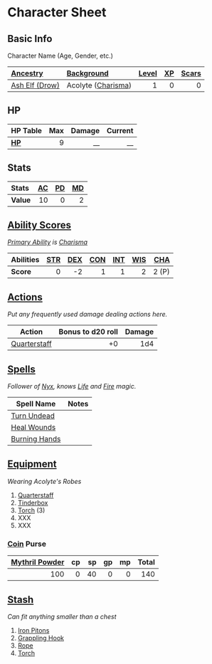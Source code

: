 # Character Sheet

## Basic Info

Character Name (Age, Gender, etc.)

| [Ancestry](../../Player%20Characters/Ancenstries/Ancestry.md)                                  | [Background](../../Player%20Characters/Backgrounds/Background.md)                  | [Level](../../Player%20Characters/Progression/Level.md) | [XP](../../Player%20Characters/Progression/Experience%20Points.md) | [Scars](../../Player%20Characters/Progression/Scars.md) |
| :--------------------------------------------------------------------------------------------- | :--------------------------------------------------------------------------------- | ---------------------------------------------------------------: | --------------------------------------------------------------------------: | ---------------------------------------------------------------: |
| [Ash Elf (Drow)](../../Player%20Characters/Ancenstries/The%20People%20of%20Mithrinia/Elves.md) | Acolyte ([Charisma](../../Player%20Characters/The%20Ability%20Scores/Charisma.md)) |                                                                1 |                                                                           0 |                                                                0 |

## HP

| **HP Table**                                                             | Max | Damage | Current |
| :----------------------------------------------------------------------- | --: | -----: | ------: |
| **[HP](../../Player%20Characters/Derived%20Statistics/Hit%20Points.md)** |   9 |     __ |      __ |

## Stats

| Stats     | [AC](../../Player%20Characters/Derived%20Statistics/Armor%20Class.md) | [PD](../../Player%20Characters/Derived%20Statistics/Physical%20Defense.md) | [MD](../../Player%20Characters/Derived%20Statistics/Mental%20Defense.md) |
| :-------- | --------------------------------------------------------------------: | -------------------------------------------------------------------------: | -----------------------------------------------------------------------: |
| **Value** |                                                                    10 |                                                                          0 |                                                                        2 |

## [Ability Scores](../../Player%20Characters/The%20Ability%20Scores/Ability%20Scores.md)

*[Primary Ability](../../Player%20Characters/Backgrounds/Primary%20Ability.md) is [Charisma](../../Player%20Characters/The%20Ability%20Scores/Charisma.md)*

| Abilities | [STR](../../Player%20Characters/The%20Ability%20Scores/Strength.md) | [DEX](../../Player%20Characters/The%20Ability%20Scores/Dexterity.md) | [CON](../../Player%20Characters/The%20Ability%20Scores/Constitution.md) | [INT](../../Player%20Characters/The%20Ability%20Scores/Intelligence.md) | [WIS](../../Player%20Characters/The%20Ability%20Scores/Wisdom.md)<br> | [CHA](../../Player%20Characters/The%20Ability%20Scores/Charisma.md)<br> |
| :-------- | ------------------------------------------------------------------: | -------------------------------------------------------------------: | ----------------------------------------------------------------------: | ----------------------------------------------------------------------: | --------------------------------------------------------------------: | ----------------------------------------------------------------------: |
| **Score** |                                                                   0 |                                                                   -2 |                                                                       1 |                                                                       1 |                                                                     2 |                                                                   2 (P) |

## [Actions](../../Game%20Procedures/Core%20Procedures/Action.md)

*Put any frequently used damage dealing actions here.*

| Action                                                                                      | Bonus to d20 roll | Damage |
| ------------------------------------------------------------------------------------------- | ----------------: | -----: |
| [Quarterstaff](../../Items%20and%20Gear/Weapons/Melee%20Weapons/Small%20Simple%20Weapon.md) |                +0 |    1d4 |

## [Spells](../../Magic/Spells.md)

*Follower of [Nyx](../Mithrinian%20Pantheons/Mithrinian%20Deities/Nyx.md), knows [Life](../../Magic/Spells/Spell%20Domains/Life.md) and [Fire](../../Magic/Spells/Spell%20Domains/Fire.md) magic.*

| Spell Name                                                                           | Notes |
| ------------------------------------------------------------------------------------ | ----- |
| [Turn Undead](../../Magic/Spells/Spells%20by%20Level/Level%201/Turn%20Undead.md)     |       |
| [Heal Wounds](../../Magic/Spells/Spells%20by%20Level/Level%201/Heal%20Wounds.md)     |       |
| [Burning Hands](../../Magic/Spells/Spells%20by%20Level/Level%201/Burning%20Hands.md) |       |

## [Equipment](../../Player%20Characters/Inventory/Equipment.md)

*Wearing Acolyte's Robes*
1. [Quarterstaff](../../Items%20and%20Gear/Weapons/Melee%20Weapons/Small%20Simple%20Weapon.md)
2. [Tinderbox](../../Items%20and%20Gear/Gear/10%20Coins/Tinderbox.md)
3. [Torch](../../Items%20and%20Gear/Gear/1%20Coin/Torch.md) (3)
4. XXX
5. XXX

### [Coin](../Economy/Coins.md) Purse

| [Mythril Powder](../../Magic/Spellcasting/Mythril.md) |  cp |  sp |  gp |  mp | Total |
| ----------------------------------------------------------: | --: | --: | --: | --: | ----: |
|                                                         100 |   0 |  40 |   0 |   0 |   140 |

## [Stash](../../Player%20Characters/Inventory/Stash.md)

*Can fit anything smaller than a chest*

1. [Iron Pitons](../../Items%20and%20Gear/Gear/10%20Coins/Iron%20Pitons.md)
2. [Grappling Hook](../../Items%20and%20Gear/Gear/25%20Coins/Grappling%20Hook.md)
3. [Rope](../../Items%20and%20Gear/Gear/50%20Coins/Rope.md)
4. [Torch](../../Items%20and%20Gear/Gear/1%20Coin/Torch.md)
